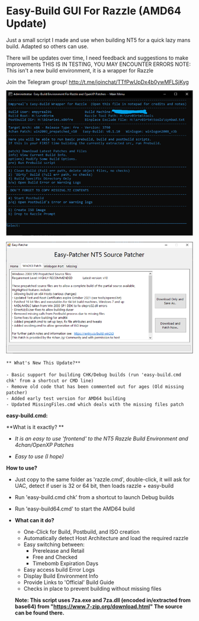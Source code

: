 # Easy-Build GUI For Razzle (AMD64 Update)
Just a small script I made and use when building NT5 for a quick lazy mans build. Adapted so others can use.

There will be updates over time, I need feedback and suggestions to make improvements
THIS IS IN TESTING, YOU MAY ENCOUNTER ERRORS
NOTE: This isn't a new build environment, it is a wrapper for Razzle

Join the Telegram group!
http://t.me/joinchat/TTfPwUpDx4b0ywMFLSjKyg

![](https://github.com/Empyreal96/easy-build-nt5/raw/main/easy-build.png)

![](https://github.com/Empyreal96/easy-build-nt5/raw/main/easy-patcher.png)



```
** What's New This Update?**

- Basic support for building CHK/Debug builds (run 'easy-build.cmd chk' from a shortcut or CMD line)
- Remove old code that has been commented out for ages (Old missing patcher)
- Added early test version for AMD64 building
- Updated MissingFiles.cmd which deals with the missing files patch
```



**easy-build.cmd:**

**What is it exactly? **

- *It is an easy to use 'frontend' to the NT5 Razzle Build Environment and 4chan/OpenXP Patches* 

- *Easy to use (I hope)*

**How to use?**

- Just copy to the same folder as 'razzle.cmd', double-click, it will ask for UAC, detect if user is 32 or 64 bit, then loads razzle + easy-build

- Run 'easy-build.cmd chk' from a shortcut to launch Debug builds

- Run 'easy-build64.cmd' to start the AMD64 build
  
- **What can it do?**
  
  - One-Click for Build, Postbuild, and ISO creation
  - Automatically detect Host Architecture and load the required razzle
  - Easy switching between:
    - Prerelease and Retail
    - Free and Checked
    - Timebomb Expiration Days
  - Easy access build Error Logs
  - Display Build Environment Info
  - Provide Links to 'Official' Build Guide
  - Checks in place to prevent building without missing files
  
  
  **Note: This script uses 7za.exe and 7za.dll (encoded in/extracted from base64) from "https://www.7-zip.org/download.html" The source can be found there.**
